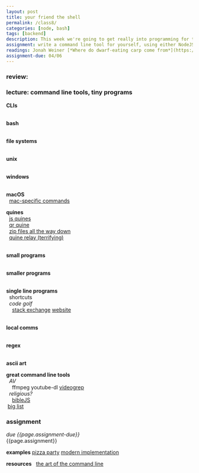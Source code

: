```yaml
---  
layout: post  
title: your friend the shell  
permalink: /class8/  
categories: [node, bash]
tags: [backend]
description: This week we're going to get really into programming for the command line! A chance to get up close and personal with your filesystem! Abandon the need for UI!
assignment: write a command line tool for yourself, using either NodeJS or bash. This tool should address some need you have from your computer which it does not currently address. (challenge -- if anyone successfully makes a pizza/other food ordering tool, I will fund a live demo when we review these on 04/06.)
readings: Jonah Weiner [*Where do dwarf-eating carp come from*](https://www.nytimes.com/2011/07/24/magazine/the-brilliance-of-dwarf-fortress.html)<br> Elvia Wilk with Jenna Sutela [*Slime Intelligence*](https://rhizome.org/editorial/2016/aug/16/slime-intelligence/)<br>Shannon Mattern [*Mapping's Intelligent Agents*](https://placesjournal.org/article/mappings-intelligent-agents/)
assignment-due: 04/06
---  
```

  
### review:   
  
### lecture: command line tools, tiny programs  

**CLIs**  
  

**bash**  
  


**file systems**  
  

**unix**  
  

**windows**  
  

**macOS**  
  [mac-specific commands](https://github.com/herrbischoff/awesome-macos-command-line)

**quines**  
  [js quines](https://2ality.com/2012/09/javascript-quine.html)  
  [qr quine](https://www.quaxio.com/qrquine/)  
  [zip files all the way down](https://research.swtch.com/zip)  
  [quine relay (terrifying)](https://github.com/mame/quine-relay)  
  

**small programs**  
  

**smaller programs**  
  

**single line programs**  
  shortcuts  
  *code golf*  
    [stack exchange](https://codegolf.stackexchange.com) [website](https://code-golf.io)  
  

**local comms**  
  

**regex**  
  

**ascii art**

**great command line tools**  
  *AV*  
    ffmpeg youtube-dl [videogrep](https://antiboredom.github.io/videogrep/)  
  *religious?*  
    [bibleJS](https://github.com/BibleJS/BibleApp)  
 [big list](https://github.com/agarrharr/awesome-cli-apps)  

### assignment
*due {{page.assignment-due}}*<br>
{{page.assignment}}

**examples**
[pizza party](http://www.coryarcangel.com/things-i-made/2004-009-pizza-party) [modern implementation](https://github.com/brianmxwll/SiriProxy-PizzaParty)

**resources**
  [the art of the command line](https://github.com/jlevy/the-art-of-command-line#one-liners)